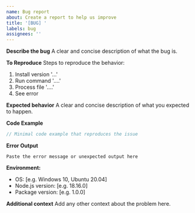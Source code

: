 ```yaml
---
name: Bug report
about: Create a report to help us improve
title: '[BUG] '
labels: bug
assignees: ''
---
```


**Describe the bug**
A clear and concise description of what the bug is.

**To Reproduce**
Steps to reproduce the behavior:
1. Install version '...'
2. Run command '....'
3. Process file '....'
4. See error

**Expected behavior**
A clear and concise description of what you expected to happen.

**Code Example**
```typescript
// Minimal code example that reproduces the issue
```

**Error Output**
```
Paste the error message or unexpected output here
```

**Environment:**
 - OS: [e.g. Windows 10, Ubuntu 20.04]
 - Node.js version: [e.g. 18.16.0]
 - Package version: [e.g. 1.0.0]

**Additional context**
Add any other context about the problem here. 